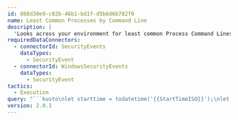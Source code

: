 ```yaml
---
id: 088d30e9-c02b-46b1-bd1f-d5b6d6b782f0
name: Least Common Processes by Command Line
description: |
  'Looks across your environment for least common Process Command Lines, may be noisy and require allowlisting.  By ZanCo'
requiredDataConnectors:
  - connectorId: SecurityEvents
    dataTypes:
      - SecurityEvent
  - connectorId: WindowsSecurityEvents
    dataTypes:
      - SecurityEvent
tactics:
  - Execution
query: "```kusto\nlet starttime = todatetime('{{StartTimeISO}}');\nlet endtime = todatetime('{{EndTimeISO}}');\nlet lookback = starttime - 7d;  \nlet Allowlist = dynamic (['foo.exe', 'baz.exe']);\nlet Sensitivity = 5;  \nSecurityEvent\n| where TimeGenerated between(lookback..endtime)\n| where EventID == 4688 and NewProcessName !endswith 'conhost.exe'\n| extend ProcArray = split(NewProcessName, '\\\\')\n// ProcArrayLength is Folder Depth\n| extend ProcArrayLength = array_length(ProcArray)\n| extend LastIndex = ProcArrayLength - 1\n| extend Proc = ProcArray[LastIndex]\n| where Proc !in (Allowlist)\n| summarize StartTimeUtc = min(TimeGenerated), EndTimeUtc = max(TimeGenerated), TimesSeen = count(), HostCount = dcount(Computer), Hosts = make_set(Computer,maxSize=500), UserCount = dcount(SubjectUserName), Users = make_set(SubjectUserName,maxSize=500) by CommandLine\n| where TimesSeen < Sensitivity\n| extend timestamp = StartTimeUtc\n```"
version: 2.0.1
---
```


